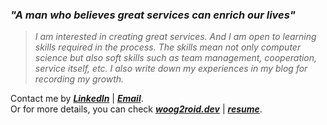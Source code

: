 ### **_"A man who believes great services can enrich our lives"_**

> _I am interested in creating great services. And I am open to learning skills required in the process. The skills mean not only computer science but also soft skills such as team management, cooperation, service itself, etc. I also write down my experiences in my blog for recording my growth._

Contact me by _**[LinkedIn](https://www.linkedin.com/in/woog2roid/)**_ | _**[Email](mailto:wooguijung@korea.ac.kr)**_.  
Or for more details, you can check _**[woog2roid.dev](https://woog2roid.dev)**_ | _**[resume](https://github.com/woog2roid)**_.
